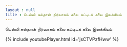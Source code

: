 ```yaml
---
layout : null
title : டெல்லி சுல்தான் நிர்வாகம் கலை கட்டிடக் கலை இலக்கியம்
---
```


டெல்லி சுல்தான் நிர்வாகம் கலை கட்டிடக் கலை இலக்கியம்



{% include youtubePlayer.html id='jsCTVPzfHww' %}
